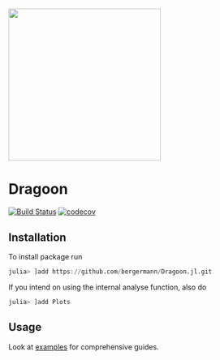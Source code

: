 # <img src="docs/src/img/Dragoon.webp" alt="" width=300> <!--Dragoon.jl-->

# Dragoon

[![Build Status](https://github.com/bergermann/Dragoon.jl/workflows/build/badge.svg?branch=master)](undefined)
[![codecov](https://codecov.io/gh/bergermann/Dragoon.jl/branch/master/graph/badge.svg?token=YF747EQJWX)](undefined)

## Installation
To install package run
```julia
julia> ]add https://github.com/bergermann/Dragoon.jl.git
```
If you intend on using the internal analyse function, also do
```julia
julia> ]add Plots
```

## Usage
Look at [examples](./examples) for comprehensive guides.
